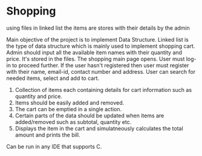 # Shopping
using files in linked list the items are stores with their details by the admin

Main objective of the project is to implement Data Structure. Linked list is the type of data structure which is mainly used to implement shopping cart.
Admin should input all the available item names with their quantity and price. It's stored in the files.
The shopping main page opens. User must log-in to proceed further. If the user hasn't registered then user must register with their name, email-id, contact number and address.
User can search for needed items, select and add to cart.

1. Collection of items each containing details for cart information such as quantity and price.
2. Items should be easily added and removed.
3. The cart can be emptied in a single action.
4. Certain parts of the data should be updated when items are added/removed such as subtotal, quantity etc.
5. Displays the item in the cart and simulatneously calculates the total amount and prints the bill.


Can be run in any IDE that supports C. 
